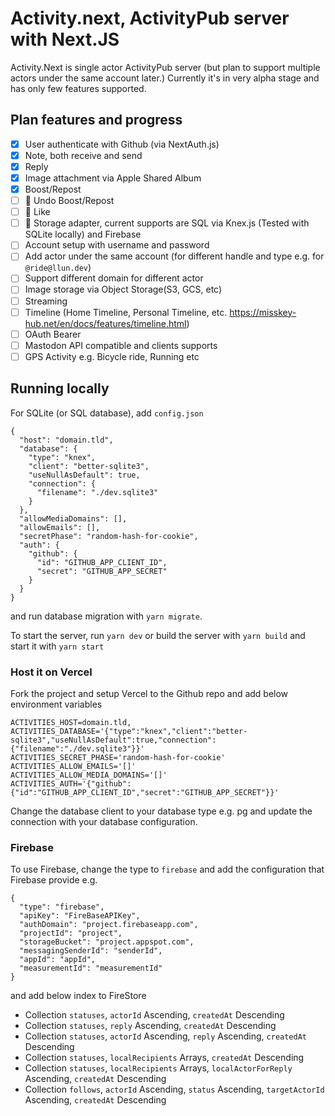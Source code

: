 # Activity.next, ActivityPub server with Next.JS

Activity.Next is single actor ActivityPub server (but plan to support
multiple actors under the same account later.) Currently it's in very
alpha stage and has only few features supported.

## Plan features and progress

- [x] User authenticate with Github (via NextAuth.js)
- [x] Note, both receive and send
- [x] Reply
- [x] Image attachment via Apple Shared Album
- [x] Boost/Repost
- [ ] 🚧 Undo Boost/Repost
- [ ] 🚧 Like
- [ ] 🚧 Storage adapter, current supports are SQL via Knex.js (Tested with SQLite locally) and Firebase
- [ ] Account setup with username and password
- [ ] Add actor under the same account (for different handle and type e.g. for `@ride@llun.dev`)
- [ ] Support different domain for different actor
- [ ] Image storage via Object Storage(S3, GCS, etc)
- [ ] Streaming
- [ ] Timeline (Home Timeline, Personal Timeline, etc. https://misskey-hub.net/en/docs/features/timeline.html)
- [ ] OAuth Bearer
- [ ] Mastodon API compatible and clients supports
- [ ] GPS Activity e.g. Bicycle ride, Running etc

## Running locally

For SQLite (or SQL database), add `config.json`

```
{
  "host": "domain.tld",
  "database": {
    "type": "knex",
    "client": "better-sqlite3",
    "useNullAsDefault": true,
    "connection": {
      "filename": "./dev.sqlite3"
    }
  },
  "allowMediaDomains": [],
  "allowEmails": [],
  "secretPhase": "random-hash-for-cookie",
  "auth": {
    "github": {
      "id": "GITHUB_APP_CLIENT_ID",
      "secret": "GITHUB_APP_SECRET"
    }
  }
}
```

and run database migration with `yarn migrate`.

To start the server, run `yarn dev` or build the server with
`yarn build` and start it with `yarn start`

### Host it on Vercel

Fork the project and setup Vercel to the Github repo and add
below environment variables

```
ACTIVITIES_HOST=domain.tld,
ACTIVITIES_DATABASE='{"type":"knex","client":"better-sqlite3","useNullAsDefault":true,"connection":{"filename":"./dev.sqlite3"}}'
ACTIVITIES_SECRET_PHASE='random-hash-for-cookie'
ACTIVITIES_ALLOW_EMAILS='[]'
ACTIVITIES_ALLOW_MEDIA_DOMAINS='[]'
ACTIVITIES_AUTH='{"github":{"id":"GITHUB_APP_CLIENT_ID","secret":"GITHUB_APP_SECRET"}}'
```

Change the database client to your database type e.g. pg and update
the connection with your database configuration.

### Firebase

To use Firebase, change the type to `firebase` and add the configuration
that Firebase provide e.g.

```
{
  "type": "firebase",
  "apiKey": "FireBaseAPIKey",
  "authDomain": "project.firebaseapp.com",
  "projectId": "project",
  "storageBucket": "project.appspot.com",
  "messagingSenderId": "senderId",
  "appId": "appId",
  "measurementId": "measurementId"
}
```

and add below index to FireStore

- Collection `statuses`, `actorId` Ascending, `createdAt` Descending
- Collection `statuses`, `reply` Ascending, `createdAt` Descending
- Collection `statuses`, `actorId` Ascending, `reply` Ascending, `createdAt` Descending
- Collection `statuses`, `localRecipients` Arrays, `createdAt` Descending
- Collection `statuses`, `localRecipients` Arrays, `localActorForReply` Ascending, `createdAt` Descending
- Collection `follows`, `actorId` Ascending, `status` Ascending, `targetActorId` Ascending, `createdAt` Descending
